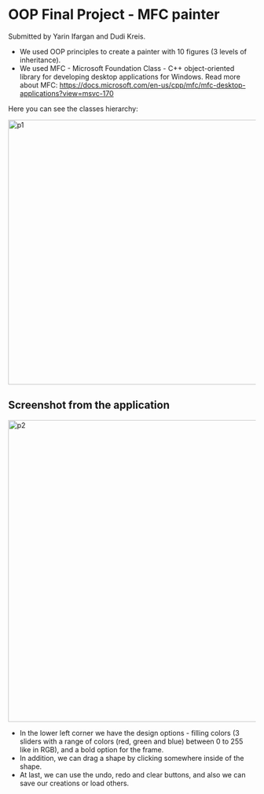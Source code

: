 # OOP Final Project - MFC painter

Submitted by Yarin Ifargan and Dudi Kreis.

* We used OOP principles to create a painter with 10 figures (3 levels of inheritance).
* We used MFC - Microsoft Foundation Class - C++ object-oriented library for developing desktop applications for Windows. Read more about MFC: https://docs.microsoft.com/en-us/cpp/mfc/mfc-desktop-applications?view=msvc-170

Here you can see the classes hierarchy:

<img width="538" alt="p1" src="https://user-images.githubusercontent.com/76708251/177519635-458fd11b-cfce-40be-910a-d99c3b7b049d.PNG">

## Screenshot from the application
<img width="613" alt="p2" src="https://user-images.githubusercontent.com/76708251/177517918-eb2d5f38-cbf8-4dc2-adb6-6856d6e33ec9.PNG">

* In the lower left corner we have the design options - filling colors (3 sliders with a range of colors
(red, green and blue) between 0 to 255 like in RGB), and a bold option for the frame.
* In addition, we can drag a shape by clicking somewhere inside of the shape.
* At last, we can use the undo, redo and clear buttons, and also we can save our creations or load others.
